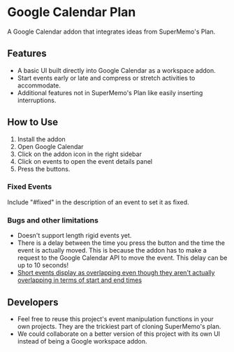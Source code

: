 # Google Calendar Plan

A Google Calendar addon that integrates ideas from SuperMemo's Plan.

## Features

- A basic UI built directly into Google Calendar as a workspace addon.
- Start events early or late and compress or stretch activities to accommodate.
- Additional features not in SuperMemo's Plan like easily inserting interruptions.

## How to Use

1. Install the addon
2. Open Google Calendar
3. Click on the addon icon in the right sidebar
4. Click on events to open the event details panel
5. Press the buttons.

### Fixed Events

Include "#fixed" in the description of an event to set it as fixed.

### Bugs and other limitations

- Doesn't support length rigid events yet.
- There is a delay between the time you press the button and the time the event is actually moved. This is because the addon has to make a request to the Google Calendar API to move the event. This delay can be up to 10 seconds!
- [Short events display as overlapping even though they aren't actually overlapping in terms of start and end times](https://support.google.com/calendar/thread/116152493/seamless-events-that-begin-as-others-end-are-displaying-inconsistently?hl=en)

## Developers

- Feel free to reuse this project's event manipulation functions in your own projects. They are the trickiest part of cloning SuperMemo's plan.
- We could collaborate on a better version of this project with its own UI instead of being a Google workspace addon.
